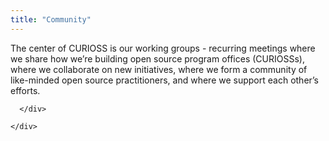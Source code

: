 ```yaml
---
title: "Community"
---
```


<section class="section">
  <div class="container">
    <div class="row align-items-center">
      <div class="col-md-8 order-2 order-md-1">
        <p>The center of CURIOSS is our working groups - recurring meetings where we share how we’re building open source program offices (CURIOSSs), where we collaborate on new initiatives, where we form a community of like-minded open source practitioners, and where we support each other’s efforts.
        </p>

      </div>
      
    </div>
  </div>
</section>




